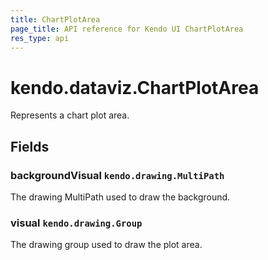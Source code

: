 ```yaml
---
title: ChartPlotArea
page_title: API reference for Kendo UI ChartPlotArea
res_type: api
---
```


# kendo.dataviz.ChartPlotArea

Represents a chart plot area.

## Fields

### backgroundVisual `kendo.drawing.MultiPath`

The drawing MultiPath used to draw the background.

### visual `kendo.drawing.Group`

The drawing group used to draw the plot area.